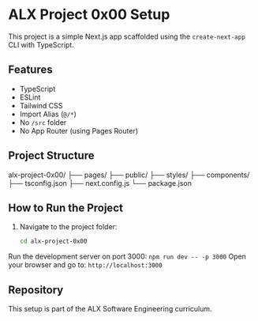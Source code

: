 # ALX Project 0x00 Setup

This project is a simple Next.js app scaffolded using the `create-next-app` CLI with TypeScript.

## Features

- TypeScript
- ESLint
- Tailwind CSS
- Import Alias (`@/*`)
- No `/src` folder
- No App Router (using Pages Router)

## Project Structure

alx-project-0x00/
├── pages/
├── public/
├── styles/
├── components/
├── tsconfig.json
├── next.config.js
└── package.json


## How to Run the Project

1. Navigate to the project folder:
   ```bash
   cd alx-project-0x00
Run the development server on port 3000:
`npm run dev -- -p 3000`
Open your browser and go to:
`http://localhost:3000`
## Repository
This setup is part of the ALX Software Engineering curriculum.
